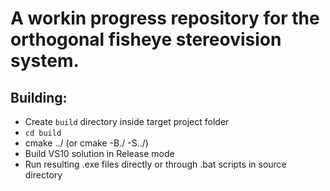# A workin progress repository for the orthogonal fisheye stereovision system.


## Building:

- Create `build` directory inside target project folder
- `cd build`
- cmake ../ (or cmake -B./ -S../)
- Build VS10 solution in Release mode
- Run resulting .exe files directly or through .bat scripts in source directory
